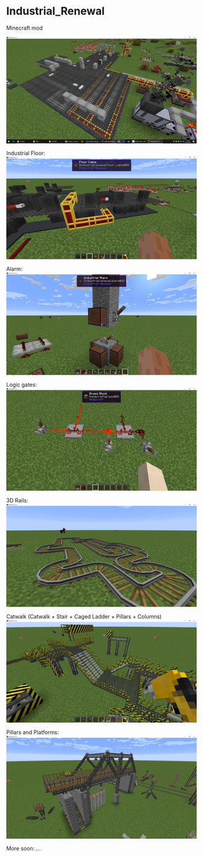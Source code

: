 # Industrial_Renewal
Minecraft mod


![alt text](peek.png)

Industrial Floor:
![alt text](01.png)

Alarm:
![alt text](02.png)

Logic gates:
![alt text](03.png)

3D Rails:
![alt text](04.png)

Catwalk (Catwalk + Stair + Caged Ladder + Pillars + Columns)
![alt text](05.png)

Pillars and Platforms:
![alt text](06.png)

More soon:
...
